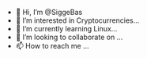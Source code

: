 - 👋 Hi, I’m @SiggeBas
- 👀 I’m interested in Cryptocurrencies...
- 🌱 I’m currently learning Linux...
- 💞️ I’m looking to collaborate on ...
- 📫 How to reach me ...

<!---
SiggeBas/SiggeBas is a ✨ special ✨ repository because its `README.md` (this file) appears on your GitHub profile.
You can click the Preview link to take a look at your changes.
--->
